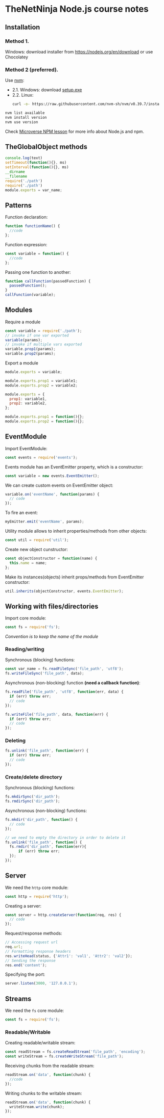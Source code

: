 # TheNetNinja Node.js course notes
## Installation
### Method 1.
Windows: download installer from https://nodejs.org/en/download or use Chocolatey

### Method 2 (preferred).
Use [nvm](https://github.com/nvm-sh/nvm/blob/master/README.md):
- 2.1. Windows: download [setup.exe](https://github.com/coreybutler/nvm-windows/releases)
- 2.2. Linux: 
  ```sh
  curl -o- https://raw.githubusercontent.com/nvm-sh/nvm/v0.39.7/install.sh | bash
  ```
```sh
nvm list available
nvm install version
nvm use version
```
Check [Microverse NPM lesson](https://github.com/microverseinc/curriculum-javascript/blob/main/books/lessons/js_packages_management.md) for more info about Node.js and npm.

## TheGlobalObject methods
```js
console.log(text)
setTimeout(function(){}, ms)
setInterval(function(){}, ms)
__dirname
__filename
require('./path')
require('./path')
module.exports = var_name;
```

## Patterns
Function declaration:
```js
function functionName() {
  //code
};
```
Function expression:
```js
const variable = function() {
  //code
};
```
Passing one function to another:
```js
function callFunction(passedFunction) {
  passedFunction();
}
callFunction(variable);
```

## Modules
Require a module
```js
const variable = require('./path');
// invoke if one var exported
variable(params);
// invoke if multiple vars exported
variable.prop1(params);
variable.prop2(params);
```
Export a module
```js
module.exports = variable;

module.exports.prop1 = variable1;
module.exports.prop2 = variable2;

module.exports = {
  prop1: variable1,
  prop2: variable2,
};

module.exports.prop1 = function(){};
module.exports.prop2 = function(){};
```

## EventModule
Import EventModule:
```js
const events = require('events');
```
Events module has an EventEmitter property, which is a constructor:
```js
const variable = new events.EventEmitter();
```
We can create custom events on EventEmitter object:
```js
variable.on('eventName', function(params) {
  // code
});
```
To fire an event:
```js
myEmitter.emit('eventName', params);
```
Utility module allows to inherit properties/methods from other objects:
```js
const util = require('util');
```
Create new object cunstructor:
```js
const objectConstructor = function(name) {
  this.name = name;
};
```
Make its instances(objects) inherit props/methods from EventEmitter constructor:
```js
util.inherits(objectConstructor, events.EventEmitter);
```

## Working with files/directories
Import core module:
```js
const fs = require('fs');
```
_Convention is to keep the name of the module_

### Reading/writing
Synchronous (blocking) functions:
```js
const var_name = fs.readFileSync('file_path', 'utf8');
fs.writeFileSync('file_path', data);
```
Asynchronous (non-blocking) function **(need a callback function)**:
```js
fs.readFile('file_path', 'utf8', function(err, data) {
  if (err) throw err;
  // code
});
```
```js
fs.writeFile('file_path', data, function(err) {
  if (err) throw err;
  // code
});
```

### Deleting
```js
fs.unlink('file_path', function(err) {
  if (err) throw err;
  // code
});
```
### Create/delete directory
Synchronous (blocking) functions:
```js
fs.mkdirSync('dir_path');
fs.rmdirSync('dir_path');
```
Asynchronous (non-blocking) functions:
```js
fs.mkdir('dir_path', function() {
  // code
});
```
```js
// we need to empty the directory in order to delete it
fs.unlink('file_path', function() {
  fs.rmdir('dir_path', function(err){
      if (err) throw err;
  });
});
```

## Server
We need the `http` core module:
```js
const http = require('http');
```
Creating a server:
```js
const server = http.createServer(function(req, res) {
  // code
});
```
Request/response methods:
```js
// Accessing request url
req.url;
// Formatting response headers
res.writeHead(status, {'Attr1': 'val1', 'Attr2': 'val2'});
// Sending the response
res.end('content');
```
Specifying the port:
```js
server.listen(3000, '127.0.0.1');
```

## Streams
We need the `fs` core module:
```js
const fs = require('fs');
```
### Readable/Writable
Creating readable/writable stream:
```js
const readStream = fs.createReadStream('file_path', 'encoding');
const writeStream = fs.createWriteStream('file_path');
```
Receiving chunks from the readable stream:
```js
readStream.on('data', function(chunk) {
  //code
});
```
Writing chunks to the writable stream:
```js
readStream.on('data', function(chunk) {
  writeStream.write(chunk);
});
```
